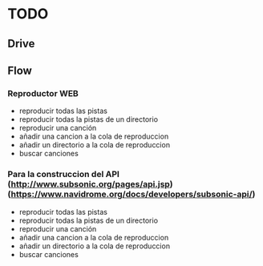 # TODO 

## Drive


## Flow 
### Reproductor WEB
- reproducir todas las pistas
- reproducir todas la pistas de un directorio
- reproducir una canción
- añadir una cancion a la cola de reproduccion
- añadir un directorio a la cola de reproduccion
- buscar canciones

### Para la construccion del API (http://www.subsonic.org/pages/api.jsp)(https://www.navidrome.org/docs/developers/subsonic-api/)
- reproducir todas las pistas
- reproducir todas la pistas de un directorio
- reproducir una canción
- añadir una cancion a la cola de reproduccion
- añadir un directorio a la cola de reproduccion
- buscar canciones